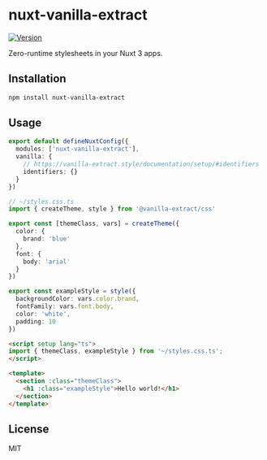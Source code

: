 # nuxt-vanilla-extract

[![Version](https://img.shields.io/npm/v/nuxt-vanilla-extract?style=flat&colorA=000000&colorB=000000)](https://www.npmjs.com/package/nuxt-vanilla-extract)

Zero-runtime stylesheets in your Nuxt 3 apps.

## Installation

```bash
npm install nuxt-vanilla-extract
```

## Usage

```ts
export default defineNuxtConfig({
  modules: ['nuxt-vanilla-extract'],
  vanilla: {
    // https://vanilla-extract.style/documentation/setup/#identifiers
    identifiers: {}
  }
})
```

```ts
// ~/styles.css.ts
import { createTheme, style } from '@vanilla-extract/css'

export const [themeClass, vars] = createTheme({
  color: {
    brand: 'blue'
  },
  font: {
    body: 'arial'
  }
})

export const exampleStyle = style({
  backgroundColor: vars.color.brand,
  fontFamily: vars.font.body,
  color: 'white',
  padding: 10
})
```

```html
<script setup lang="ts">
import { themeClass, exampleStyle } from '~/styles.css.ts';
</script>

<template>
  <section :class="themeClass">
    <h1 :class="exampleStyle">Hello world!</h1>
  </section>
</template>
```

## License

MIT
